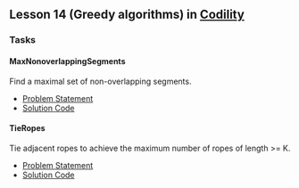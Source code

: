 ## Lesson 14 (Greedy algorithms) in [Codility](https://codility.com/programmers/lessons/15)

### Tasks

#### MaxNonoverlappingSegments
Find a maximal set of non-overlapping segments.
* [Problem Statement](https://github.com/samiulhoque/codility-lessons/blob/master/src/Lesson14/MaxNonoverlappingSegments.md)
* [Solution Code](https://github.com/samiulhoque/codility-lessons/blob/master/src/Lesson14/MaxNonoverlappingSegments.php)

#### TieRopes
Tie adjacent ropes to achieve the maximum number of ropes of length >= K.
* [Problem Statement](https://github.com/samiulhoque/codility-lessons/blob/master/src/Lesson14/TieRopes.md)
* [Solution Code](https://github.com/samiulhoque/codility-lessons/blob/master/src/Lesson14/TieRopes.php)
